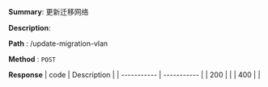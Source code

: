 **Summary**: 更新迁移网络

**Description**:

**Path** : /update-migration-vlan

**Method** : `POST`

**Response**
| code      | Description |
| ----------- | ----------- |
|  200   |       |
|  400   |       |

